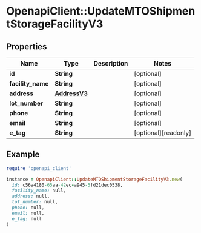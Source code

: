 # OpenapiClient::UpdateMTOShipmentStorageFacilityV3

## Properties

| Name | Type | Description | Notes |
| ---- | ---- | ----------- | ----- |
| **id** | **String** |  | [optional] |
| **facility_name** | **String** |  | [optional] |
| **address** | [**AddressV3**](AddressV3.md) |  | [optional] |
| **lot_number** | **String** |  | [optional] |
| **phone** | **String** |  | [optional] |
| **email** | **String** |  | [optional] |
| **e_tag** | **String** |  | [optional][readonly] |

## Example

```ruby
require 'openapi_client'

instance = OpenapiClient::UpdateMTOShipmentStorageFacilityV3.new(
  id: c56a4180-65aa-42ec-a945-5fd21dec0538,
  facility_name: null,
  address: null,
  lot_number: null,
  phone: null,
  email: null,
  e_tag: null
)
```

